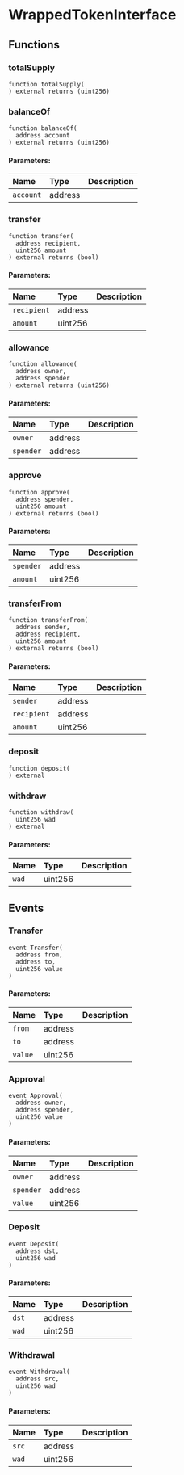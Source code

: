 # WrappedTokenInterface





## Functions
### totalSupply
```solidity
function totalSupply(
) external returns (uint256)
```




### balanceOf
```solidity
function balanceOf(
  address account
) external returns (uint256)
```


#### Parameters:
| Name | Type | Description                                                          |
| :--- | :--- | :------------------------------------------------------------------- |
|`account` | address | 


### transfer
```solidity
function transfer(
  address recipient,
  uint256 amount
) external returns (bool)
```


#### Parameters:
| Name | Type | Description                                                          |
| :--- | :--- | :------------------------------------------------------------------- |
|`recipient` | address | 
|`amount` | uint256 | 


### allowance
```solidity
function allowance(
  address owner,
  address spender
) external returns (uint256)
```


#### Parameters:
| Name | Type | Description                                                          |
| :--- | :--- | :------------------------------------------------------------------- |
|`owner` | address | 
|`spender` | address | 


### approve
```solidity
function approve(
  address spender,
  uint256 amount
) external returns (bool)
```


#### Parameters:
| Name | Type | Description                                                          |
| :--- | :--- | :------------------------------------------------------------------- |
|`spender` | address | 
|`amount` | uint256 | 


### transferFrom
```solidity
function transferFrom(
  address sender,
  address recipient,
  uint256 amount
) external returns (bool)
```


#### Parameters:
| Name | Type | Description                                                          |
| :--- | :--- | :------------------------------------------------------------------- |
|`sender` | address | 
|`recipient` | address | 
|`amount` | uint256 | 


### deposit
```solidity
function deposit(
) external
```




### withdraw
```solidity
function withdraw(
  uint256 wad
) external
```


#### Parameters:
| Name | Type | Description                                                          |
| :--- | :--- | :------------------------------------------------------------------- |
|`wad` | uint256 | 


## Events
### Transfer
```solidity
event Transfer(
  address from,
  address to,
  uint256 value
)
```


#### Parameters:
| Name | Type | Description                                                          |
| :--- | :--- | :------------------------------------------------------------------- |
|`from` | address | 
|`to` | address | 
|`value` | uint256 | 

### Approval
```solidity
event Approval(
  address owner,
  address spender,
  uint256 value
)
```


#### Parameters:
| Name | Type | Description                                                          |
| :--- | :--- | :------------------------------------------------------------------- |
|`owner` | address | 
|`spender` | address | 
|`value` | uint256 | 

### Deposit
```solidity
event Deposit(
  address dst,
  uint256 wad
)
```


#### Parameters:
| Name | Type | Description                                                          |
| :--- | :--- | :------------------------------------------------------------------- |
|`dst` | address | 
|`wad` | uint256 | 

### Withdrawal
```solidity
event Withdrawal(
  address src,
  uint256 wad
)
```


#### Parameters:
| Name | Type | Description                                                          |
| :--- | :--- | :------------------------------------------------------------------- |
|`src` | address | 
|`wad` | uint256 | 

